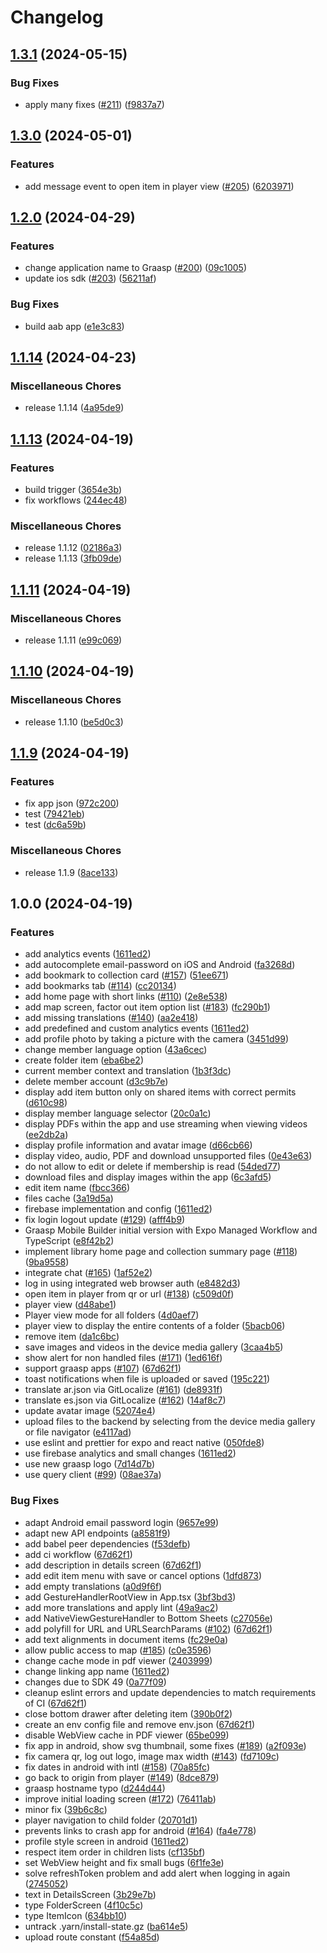 # Changelog

## [1.3.1](https://github.com/graasp/graasp-mobile/compare/v1.3.0...v1.3.1) (2024-05-15)


### Bug Fixes

* apply many fixes ([#211](https://github.com/graasp/graasp-mobile/issues/211)) ([f9837a7](https://github.com/graasp/graasp-mobile/commit/f9837a76fbeadf69c3a6d0847aede5dfeded03ee))

## [1.3.0](https://github.com/graasp/graasp-mobile/compare/v1.2.0...v1.3.0) (2024-05-01)


### Features

* add message event to open item in player view ([#205](https://github.com/graasp/graasp-mobile/issues/205)) ([6203971](https://github.com/graasp/graasp-mobile/commit/620397154a5af29b48e8473cc4e8a158f0a5684e))

## [1.2.0](https://github.com/graasp/graasp-mobile/compare/v1.1.14...v1.2.0) (2024-04-29)


### Features

* change application name to Graasp ([#200](https://github.com/graasp/graasp-mobile/issues/200)) ([09c1005](https://github.com/graasp/graasp-mobile/commit/09c10054da416954f42cd5a138ad6015295c7556))
* update ios sdk ([#203](https://github.com/graasp/graasp-mobile/issues/203)) ([56211af](https://github.com/graasp/graasp-mobile/commit/56211af95bff7a2e19d43e47205a8eb3a27d3012))


### Bug Fixes

* build aab app ([e1e3c83](https://github.com/graasp/graasp-mobile/commit/e1e3c8367ee1211d07d7859044caab7a4b9f1883))

## [1.1.14](https://github.com/graasp/graasp-mobile/compare/v1.1.13...v1.1.14) (2024-04-23)

### Miscellaneous Chores

- release 1.1.14 ([4a95de9](https://github.com/graasp/graasp-mobile/commit/4a95de9a77c0f3f1142a4ff6bbc9a64fb19992d7))

## [1.1.13](https://github.com/graasp/graasp-mobile/compare/v1.1.11...v1.1.13) (2024-04-19)

### Features

- build trigger ([3654e3b](https://github.com/graasp/graasp-mobile/commit/3654e3b7cd0d65176ba43963b97dcf304d838afe))
- fix workflows ([244ec48](https://github.com/graasp/graasp-mobile/commit/244ec482590382e2bf0243cfa7bec96cb9d65887))

### Miscellaneous Chores

- release 1.1.12 ([02186a3](https://github.com/graasp/graasp-mobile/commit/02186a3ebf5a95c04b16dee7c6ef177a36739c11))
- release 1.1.13 ([3fb09de](https://github.com/graasp/graasp-mobile/commit/3fb09dee1b30fff74f4ea705a31fd86ec6bbd8da))

## [1.1.11](https://github.com/graasp/graasp-mobile/compare/v1.1.10...v1.1.11) (2024-04-19)

### Miscellaneous Chores

- release 1.1.11 ([e99c069](https://github.com/graasp/graasp-mobile/commit/e99c069bd258cae2a24da11c85e1cc4e8a60398c))

## [1.1.10](https://github.com/graasp/graasp-mobile/compare/v1.1.9...v1.1.10) (2024-04-19)

### Miscellaneous Chores

- release 1.1.10 ([be5d0c3](https://github.com/graasp/graasp-mobile/commit/be5d0c317af64e92feaec2fb1c26476f9fef86af))

## [1.1.9](https://github.com/graasp/graasp-mobile/compare/v1.0.0...v1.1.9) (2024-04-19)

### Features

- fix app json ([972c200](https://github.com/graasp/graasp-mobile/commit/972c200dcf0f4195a78884983341216bcc26b61e))
- test ([79421eb](https://github.com/graasp/graasp-mobile/commit/79421eb6354e6829b5ff8474955148193461e65a))
- test ([dc6a59b](https://github.com/graasp/graasp-mobile/commit/dc6a59b5cae2f82884a3a39faac9432d4bf95936))

### Miscellaneous Chores

- release 1.1.9 ([8ace133](https://github.com/graasp/graasp-mobile/commit/8ace13351678c6be56ca0b211fed5fe7d28dc365))

## 1.0.0 (2024-04-19)

### Features

- add analytics events ([1611ed2](https://github.com/graasp/graasp-mobile/commit/1611ed2429b5d19778a46c809d9ea082093e8455))
- add autocomplete email-password on iOS and Android ([fa3268d](https://github.com/graasp/graasp-mobile/commit/fa3268df0e937749924e35968bb423746d0c529e))
- add bookmark to collection card ([#157](https://github.com/graasp/graasp-mobile/issues/157)) ([51ee671](https://github.com/graasp/graasp-mobile/commit/51ee671448483da4a542bb27ff1722ad58ce8cde))
- add bookmarks tab ([#114](https://github.com/graasp/graasp-mobile/issues/114)) ([cc20134](https://github.com/graasp/graasp-mobile/commit/cc2013435a71af9e519d45e71e6d8251229dacb5))
- add home page with short links ([#110](https://github.com/graasp/graasp-mobile/issues/110)) ([2e8e538](https://github.com/graasp/graasp-mobile/commit/2e8e5380b2eb76336b867beb029920807c7a7eed))
- add map screen, factor out item option list ([#183](https://github.com/graasp/graasp-mobile/issues/183)) ([fc290b1](https://github.com/graasp/graasp-mobile/commit/fc290b1dfaacf09df9dcaac6bcc6a0319bfa855f))
- add missing translations ([#140](https://github.com/graasp/graasp-mobile/issues/140)) ([aa2e418](https://github.com/graasp/graasp-mobile/commit/aa2e4184ecf61aecaffbcce2f753aa4e7e39bcd8))
- add predefined and custom analytics events ([1611ed2](https://github.com/graasp/graasp-mobile/commit/1611ed2429b5d19778a46c809d9ea082093e8455))
- add profile photo by taking a picture with the camera ([3451d99](https://github.com/graasp/graasp-mobile/commit/3451d999cec3dcd2f204c59865e7bf2e7e6e8efb))
- change member language option ([43a6cec](https://github.com/graasp/graasp-mobile/commit/43a6cec74db749f0568c4bd7b37fc94122ff0ffe))
- create folder item ([eba6be2](https://github.com/graasp/graasp-mobile/commit/eba6be209d2a4339fe9c3be2e74e704ed8b82cd0))
- current member context and translation ([1b3f3dc](https://github.com/graasp/graasp-mobile/commit/1b3f3dc26d3a764c1256c7bbbb30cb53486d5f0b))
- delete member account ([d3c9b7e](https://github.com/graasp/graasp-mobile/commit/d3c9b7ec58383cee075c00cabf67afdc59a5ddea))
- display add item button only on shared items with correct permits ([d610c98](https://github.com/graasp/graasp-mobile/commit/d610c98b3c1c2fd91160b34047cd1bd81dd84b70))
- display member language selector ([20c0a1c](https://github.com/graasp/graasp-mobile/commit/20c0a1c017ea32f39afc46a0de0d52f3489c4be2))
- display PDFs within the app and use streaming when viewing videos ([ee2db2a](https://github.com/graasp/graasp-mobile/commit/ee2db2a642518a0727ec34afcd4e9c857f6edcad))
- display profile information and avatar image ([d66cb66](https://github.com/graasp/graasp-mobile/commit/d66cb6699fcbc0408c157a20b0ca11aa65e20671))
- display video, audio, PDF and download unsupported files ([0e43e63](https://github.com/graasp/graasp-mobile/commit/0e43e63125e00a94d0e1e82c724d2e61fb22ab62))
- do not allow to edit or delete if membership is read ([54ded77](https://github.com/graasp/graasp-mobile/commit/54ded77ada8a0d7f4fdd09ffed4dbb82937e12a8))
- download files and display images within the app ([6c3afd5](https://github.com/graasp/graasp-mobile/commit/6c3afd59143f067f2e125de88d22e23b16011588))
- edit item name ([fbcc366](https://github.com/graasp/graasp-mobile/commit/fbcc36625c44fa6ae926ec07163ef51f41b1ee5b))
- files cache ([3a19d5a](https://github.com/graasp/graasp-mobile/commit/3a19d5a566320252609263941c07eadbc91bc5ed))
- firebase implementation and config ([1611ed2](https://github.com/graasp/graasp-mobile/commit/1611ed2429b5d19778a46c809d9ea082093e8455))
- fix login logout update ([#129](https://github.com/graasp/graasp-mobile/issues/129)) ([afff4b9](https://github.com/graasp/graasp-mobile/commit/afff4b97693f5a68fa007a4e85cb3e7e6d67806c))
- Graasp Mobile Builder initial version with Expo Managed Workflow and TypeScript ([e8f42b2](https://github.com/graasp/graasp-mobile/commit/e8f42b2df39addc3933c4b72cac56c818992696a))
- implement library home page and collection summary page ([#118](https://github.com/graasp/graasp-mobile/issues/118)) ([9ba9558](https://github.com/graasp/graasp-mobile/commit/9ba95587e2728e42e3002c650df6696bb7c0adc8))
- integrate chat ([#165](https://github.com/graasp/graasp-mobile/issues/165)) ([1af52e2](https://github.com/graasp/graasp-mobile/commit/1af52e2a9c8e30773c981f7c6a7b4c789f4aaa6e))
- log in using integrated web browser auth ([e8482d3](https://github.com/graasp/graasp-mobile/commit/e8482d3b33f0afa004b7eaeb01f3ea771b78ad79))
- open item in player from qr or url ([#138](https://github.com/graasp/graasp-mobile/issues/138)) ([c509d0f](https://github.com/graasp/graasp-mobile/commit/c509d0f3d0dab66ead759fa4b591dd8b38e21f9e))
- player view ([d48abe1](https://github.com/graasp/graasp-mobile/commit/d48abe1a3666ee71303b17cae17ad9f46449438e))
- Player view mode for all folders ([4d0aef7](https://github.com/graasp/graasp-mobile/commit/4d0aef7d967b26ab6e5e5d0f3b4ae0b533f14d10))
- player view to display the entire contents of a folder ([5bacb06](https://github.com/graasp/graasp-mobile/commit/5bacb0651c49cf3e3ccf3ad035afc2622e6a30b4))
- remove item ([da1c6bc](https://github.com/graasp/graasp-mobile/commit/da1c6bc0aff1dd0c7f3304d8bb6e558919b8aa51))
- save images and videos in the device media gallery ([3caa4b5](https://github.com/graasp/graasp-mobile/commit/3caa4b5a6fc5158afb13fdbb2afec94644ba77f7))
- show alert for non handled files ([#171](https://github.com/graasp/graasp-mobile/issues/171)) ([1ed616f](https://github.com/graasp/graasp-mobile/commit/1ed616f911f7edac5efa2ed17805317891eeacff))
- support graasp apps ([#107](https://github.com/graasp/graasp-mobile/issues/107)) ([67d62f1](https://github.com/graasp/graasp-mobile/commit/67d62f137ddc395db9010c0dcf1a4735bddd9f4a))
- toast notifications when file is uploaded or saved ([195c221](https://github.com/graasp/graasp-mobile/commit/195c22187d6dbb55ef28cea2e6b42ad647a217b6))
- translate ar.json via GitLocalize ([#161](https://github.com/graasp/graasp-mobile/issues/161)) ([de8931f](https://github.com/graasp/graasp-mobile/commit/de8931fa209fea9a7ff8d30e8c930e91adc65592))
- translate es.json via GitLocalize ([#162](https://github.com/graasp/graasp-mobile/issues/162)) ([14af8c7](https://github.com/graasp/graasp-mobile/commit/14af8c7cd8c7ccec2201d7b2701891557e97c03f))
- update avatar image ([52074e4](https://github.com/graasp/graasp-mobile/commit/52074e4e02e421eebd0f22b2ee71ce46b784e8f9))
- upload files to the backend by selecting from the device media gallery or file navigator ([e4117ad](https://github.com/graasp/graasp-mobile/commit/e4117adc2f8a65aae3574dfdd6bf5ea1dbed6ff8))
- use eslint and prettier for expo and react native ([050fde8](https://github.com/graasp/graasp-mobile/commit/050fde8c2099893f80c16501502be6291646f55d))
- use firebase analytics and small changes ([1611ed2](https://github.com/graasp/graasp-mobile/commit/1611ed2429b5d19778a46c809d9ea082093e8455))
- use new graasp logo ([7d14d7b](https://github.com/graasp/graasp-mobile/commit/7d14d7ba12cf284f9e131e1ff0b13f008d5e8dda))
- use query client ([#99](https://github.com/graasp/graasp-mobile/issues/99)) ([08ae37a](https://github.com/graasp/graasp-mobile/commit/08ae37a02898d40c4e5d9606b66ac0334b06ebca))

### Bug Fixes

- adapt Android email password login ([9657e99](https://github.com/graasp/graasp-mobile/commit/9657e99fc73d97f49668f2a3817c8c5e4e3f36de))
- adapt new API endpoints ([a8581f9](https://github.com/graasp/graasp-mobile/commit/a8581f929b9a92260f3a9f61f230d805415a85b1))
- add babel peer dependencies ([f53defb](https://github.com/graasp/graasp-mobile/commit/f53defba6843589508e4134d37c514f041230bcb))
- add ci workflow ([67d62f1](https://github.com/graasp/graasp-mobile/commit/67d62f137ddc395db9010c0dcf1a4735bddd9f4a))
- add description in details screen ([67d62f1](https://github.com/graasp/graasp-mobile/commit/67d62f137ddc395db9010c0dcf1a4735bddd9f4a))
- add edit item menu with save or cancel options ([1dfd873](https://github.com/graasp/graasp-mobile/commit/1dfd873ff1a0f5300cfbdcb774103d7a4dac3757))
- add empty translations ([a0d9f6f](https://github.com/graasp/graasp-mobile/commit/a0d9f6fb89e128826b18e468a520fd777c6fc76d))
- add GestureHandlerRootView in App.tsx ([3bf3bd3](https://github.com/graasp/graasp-mobile/commit/3bf3bd3137cc99c7d467d92e2269297e8b355bb7))
- add more translations and apply lint ([49a9ac2](https://github.com/graasp/graasp-mobile/commit/49a9ac2ba8843a1c06710b9a953fc67643eb6940))
- add NativeViewGestureHandler to Bottom Sheets ([c27056e](https://github.com/graasp/graasp-mobile/commit/c27056e534747613d5ec4a8f9a416fb12614457f))
- add polyfill for URL and URLSearchParams ([#102](https://github.com/graasp/graasp-mobile/issues/102)) ([67d62f1](https://github.com/graasp/graasp-mobile/commit/67d62f137ddc395db9010c0dcf1a4735bddd9f4a))
- add text alignments in document items ([fc29e0a](https://github.com/graasp/graasp-mobile/commit/fc29e0a2d8c7343577ead7fec6b67903fc4e054d))
- allow public access to map ([#185](https://github.com/graasp/graasp-mobile/issues/185)) ([c0e3596](https://github.com/graasp/graasp-mobile/commit/c0e3596159b2badfd8e31bb7dddac182bcfc6a06))
- change cache mode in pdf viewer ([2403999](https://github.com/graasp/graasp-mobile/commit/24039993a6134a57baa6dd4d826884cfdf873da4))
- change linking app name ([1611ed2](https://github.com/graasp/graasp-mobile/commit/1611ed2429b5d19778a46c809d9ea082093e8455))
- changes due to SDK 49 ([0a77f09](https://github.com/graasp/graasp-mobile/commit/0a77f09551f8b35282980abe8c94b9a2ac116c42))
- cleanup eslint errors and update dependencies to match requirements of CI ([67d62f1](https://github.com/graasp/graasp-mobile/commit/67d62f137ddc395db9010c0dcf1a4735bddd9f4a))
- close bottom drawer after deleting item ([390b0f2](https://github.com/graasp/graasp-mobile/commit/390b0f28259070e5e93888cdabca98c5ec12c556))
- create an env config file and remove env.json ([67d62f1](https://github.com/graasp/graasp-mobile/commit/67d62f137ddc395db9010c0dcf1a4735bddd9f4a))
- disable WebView cache in PDF viewer ([65be099](https://github.com/graasp/graasp-mobile/commit/65be099ad86e99651a79f989659d8e23c854656a))
- fix app in android, show svg thumbnail, some fixes ([#189](https://github.com/graasp/graasp-mobile/issues/189)) ([a2f093e](https://github.com/graasp/graasp-mobile/commit/a2f093e78652c180b585cc7a3910166a75cacafc))
- fix camera qr, log out logo, image max width ([#143](https://github.com/graasp/graasp-mobile/issues/143)) ([fd7109c](https://github.com/graasp/graasp-mobile/commit/fd7109c302318ab7b4cf9e3d89cf1ccaaf6ef539))
- fix dates in android with intl ([#158](https://github.com/graasp/graasp-mobile/issues/158)) ([70a85fc](https://github.com/graasp/graasp-mobile/commit/70a85fc326f1194b59c61599f6c3b8751f60aec2))
- go back to origin from player ([#149](https://github.com/graasp/graasp-mobile/issues/149)) ([8dce879](https://github.com/graasp/graasp-mobile/commit/8dce879fc67d8111c5b9584e884d01e24fdb76e4))
- graasp hostname typo ([d244d44](https://github.com/graasp/graasp-mobile/commit/d244d447be69909bd1cc233419975a916184ad28))
- improve initial loading screen ([#172](https://github.com/graasp/graasp-mobile/issues/172)) ([76411ab](https://github.com/graasp/graasp-mobile/commit/76411aba71843fe2558c89f2cd487568aec0dde1))
- minor fix ([39b6c8c](https://github.com/graasp/graasp-mobile/commit/39b6c8c56b19876c90fb7ea31a212775c4232f92))
- player navigation to child folder ([20701d1](https://github.com/graasp/graasp-mobile/commit/20701d1939620e0ab9a5271257dc6d0e8cb66433))
- prevents links to crash app for android ([#164](https://github.com/graasp/graasp-mobile/issues/164)) ([fa4e778](https://github.com/graasp/graasp-mobile/commit/fa4e7781ec8f8fc266ea1e61447d1595a48914db))
- profile style screen in android ([1611ed2](https://github.com/graasp/graasp-mobile/commit/1611ed2429b5d19778a46c809d9ea082093e8455))
- respect item order in children lists ([cf135bf](https://github.com/graasp/graasp-mobile/commit/cf135bf565d526ae1825ff775e7f0264e5c638b8))
- set WebView height and fix small bugs ([6f1fe3e](https://github.com/graasp/graasp-mobile/commit/6f1fe3ef6ee3bd80d72ba30ded31016c932a4b3f))
- solve refreshToken problem and add alert when logging in again ([2745052](https://github.com/graasp/graasp-mobile/commit/27450526777ac6cd090f7ce4e4fa73403a02489b))
- text in DetailsScreen ([3b29e7b](https://github.com/graasp/graasp-mobile/commit/3b29e7b5d624d91cf7b7433b12ac9872ba1fda5e))
- type FolderScreen ([4f10c5c](https://github.com/graasp/graasp-mobile/commit/4f10c5cb6b5cd7d5dc86e159f4b604c6c7061668))
- type ItemIcon ([634bb10](https://github.com/graasp/graasp-mobile/commit/634bb101663f6a3d3f331c1111fbcf3475ded526))
- untrack .yarn/install-state.gz ([ba614e5](https://github.com/graasp/graasp-mobile/commit/ba614e58860220683620e2ce9cdad6d2378b4952))
- upload route constant ([f54a85d](https://github.com/graasp/graasp-mobile/commit/f54a85d265e9cca9d9649faa7dd25aafc40fbf53))
